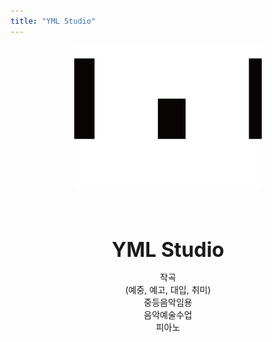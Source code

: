 ```yaml
---
title: "YML Studio"
---
```


<img src="/images/YML_LOGO.png" alt="YML Studio 로고"
     style="display: block; margin: auto; width: 300px; height: auto; object-fit: none; border-radius: 0; max-width: 100%; max-height: none;">


<br/>

<center>
  <h2 style="font-size: 2.0rem; margin-bottom: 10px;">YML Studio</h2>
  <p>
    작곡<br>(예중, 예고, 대입, 취미)<br>
    중등음악임용<br>
    음악예술수업<br>
    피아노
  </p>
</center>

